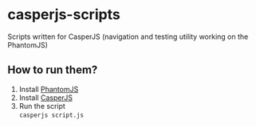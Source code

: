 # casperjs-scripts
Scripts written for CasperJS (navigation and testing utility working on the PhantomJS)

## How to run them?
1. Install [PhantomJS](http://phantomjs.org/)
2. Install [CasperJS](http://casperjs.org/)
3. Run the script <br>
  `casperjs script.js`
